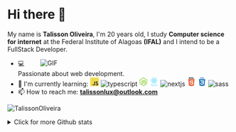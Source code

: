 # Hi there :wave:

My name is **Talisson Oliveira**, I'm 20 years old, I study **Computer science for internet** at the Federal Institute of Alagoas **(IFAL)** and I intend to be a FullStack Developer.

<img align="right" alt="GIF" width="430px" src="https://i.pinimg.com/originals/e4/26/70/e426702edf874b181aced1e2fa5c6cde.gif" />

- :computer: Passionate about web development.
- :seedling: I'm currently learning:  <img src="https://raw.githubusercontent.com/devicons/devicon/master/icons/javascript/javascript-original.svg" alt="javascript" width="20" height="20"/> <img src="https://cdn.jsdelivr.net/gh/devicons/devicon/icons/typescript/typescript-original.svg" alt="typescript" width="20" height="20" /> <img src="https://raw.githubusercontent.com/devicons/devicon/master/icons/nodejs/nodejs-original.svg" alt="nodejs" width="20" height="20"/> <img src="https://raw.githubusercontent.com/devicons/devicon/master/icons/react/react-original-wordmark.svg" alt="react" width="20" height="20"/> <img src="https://cdn.jsdelivr.net/gh/devicons/devicon/icons/nextjs/nextjs-original.svg" alt="nextjs" width="20" height="20"/> <img src="https://raw.githubusercontent.com/devicons/devicon/master/icons/html5/html5-original-wordmark.svg" alt="html5"  width="20" height="20"/> <img src="https://raw.githubusercontent.com/devicons/devicon/master/icons/css3/css3-plain-wordmark.svg" alt="css3"  width="20" height="20"/> <img src="https://cdn.jsdelivr.net/gh/devicons/devicon/icons/sass/sass-original.svg" alt="sass"  width="20" height="20"/>
-  📫 How to reach me: **talissonlux@outlook.com**

<p align="left">
  <img src="https://github-readme-stats.vercel.app/api/top-langs/?username=talissonoliveira&hide=Jupyter%20Notebook&show_icons=true&theme=material-palenight&hide_border=true" alt="TalissonOliveira"/>
</p>

<details style="display: block">
  <summary>Click for more Github stats</summary>

---

<div style="display:flex; flex-direction: row; align-items: center; justify-content: space-around">
 
<img width="450px" align="left" alt="Github stats card" src="https://github-readme-stats.vercel.app/api?username=TalissonOliveira&show_icons=true&theme=material-palenight&count_private=true&hide_border=true" />

</div>

</details>
